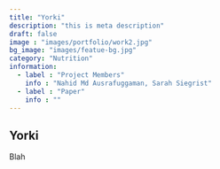 ```yaml
---
title: "Yorki"
description: "this is meta description"
draft: false
image : "images/portfolio/work2.jpg"
bg_image: "images/featue-bg.jpg"
category: "Nutrition"
information:
  - label : "Project Members"
    info : "Nahid Md Ausrafuggaman, Sarah Siegrist"
  - label : "Paper"
    info : ""
---
```


## Yorki

Blah